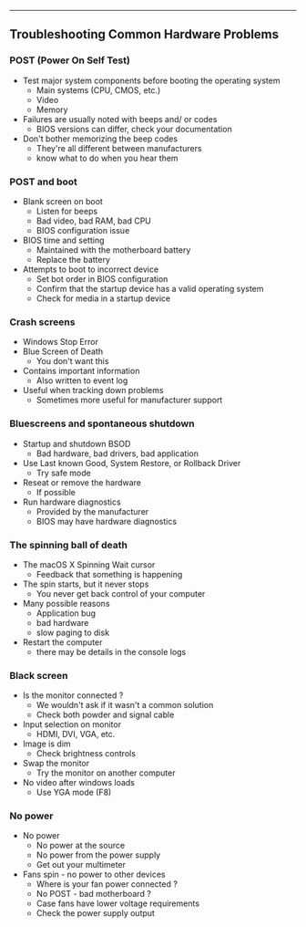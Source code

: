 
---

## Troubleshooting Common Hardware Problems

### POST (Power On Self Test)
- Test major system components before booting the operating system
	- Main systems (CPU, CMOS, etc.)
	- Video
	- Memory
- Failures are usually noted with beeps and/ or codes
	- BIOS versions can differ, check your documentation
- Don't bother memorizing the beep codes
	- They're all different between manufacturers
	- know what to do when you hear them

### POST and boot
- Blank screen on boot
	- Listen for beeps
	- Bad video, bad RAM, bad CPU
	- BIOS configuration issue
- BIOS time and setting
	- Maintained with the motherboard battery
	- Replace the battery
- Attempts to boot to incorrect device
	- Set bot order in BIOS configuration
	- Confirm that the startup device has a valid operating system
	- Check for media in a startup device

### Crash screens
- Windows Stop Error
- Blue Screen of Death
	- You don't want this
- Contains important information
	- Also written to event log
- Useful when tracking down problems
	- Sometimes more useful for manufacturer support

### Bluescreens and spontaneous shutdown
- Startup and shutdown BSOD
	- Bad hardware, bad drivers, bad application
- Use Last known Good, System Restore, or Rollback Driver
	- Try safe mode
- Reseat or remove the hardware
	- If possible
- Run hardware diagnostics
	- Provided by the manufacturer
	- BIOS may have hardware diagnostics

### The spinning ball of death
- The macOS X Spinning Wait cursor
	- Feedback that something is happening
- The spin starts, but it never stops
	- You never get back control of your computer
- Many possible reasons
	- Application bug
	- bad hardware
	- slow paging to disk
- Restart the computer
	- there may be details in the console logs

### Black screen
- Is the monitor connected ?
	- We wouldn't ask if it wasn't a common solution
	- Check both powder and signal cable
- Input selection on monitor
	- HDMI, DVI, VGA, etc.
- Image is dim
	- Check brightness controls
- Swap the monitor
	- Try the monitor on another computer
- No video after windows loads
	- Use YGA mode (F8)

### No power
- No power
	- No power at the source
	- No power from the power supply
	- Get out your multimeter
- Fans spin - no power to other devices
	- Where is your fan power connected ?
	- No POST - bad motherboard ?
	- Case fans have lower voltage requirements
	- Check the power supply output

### 